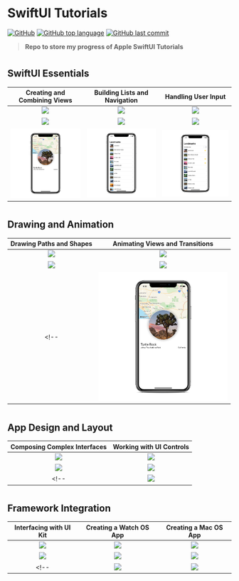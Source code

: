 # SwiftUI Tutorials
[![GitHub](https://img.shields.io/github/license/jacobmannix/swiftui-tutorials?color=blue)](LICENSE)
[![GitHub top language](https://img.shields.io/github/languages/top/jacobmannix/swiftui-tutorials)](https://github.com/JacobMannix/swiftui-tutorials)
[![GitHub last commit](https://img.shields.io/github/last-commit/jacobmannix/swiftui-tutorials)](https://github.com/JacobMannix/swiftui-tutorials/commits/master)

> <b> Repo to store my progress of Apple SwiftUI Tutorials </b>

#
## SwiftUI Essentials
| Creating and Combining Views | Building Lists and Navigation | Handling User Input |
| :---------------: | :---------------: | :---------------: |
| [![](https://img.shields.io/badge/Link-Apple_Developer-informational?style=flat&color=7D7D7D)][aa1] | [![](https://img.shields.io/badge/Link-Apple_Developer-informational?style=flat&color=7D7D7D)][aa2] | [![](https://img.shields.io/badge/Link-Apple_Developer-informational?style=flat&color=7D7D7D)][aa3] |
| [![](https://img.shields.io/badge/Progress-Completed-informational?style=flat&color=706240)][a1] | [![](https://img.shields.io/badge/Progress-Completed-informational?style=flat&color=706240)][a2] | [![](https://img.shields.io/badge/Progress-Completed-informational?style=flat&color=706240)][a3] |
| <img src="Images/a1.png" width="290"> | <img src="Images/a2.png" width="290"> | <img src="Images/a3.png" width="290"> |


#
## Drawing and Animation
| Drawing Paths and Shapes | Animating Views and Transitions |
| :---------------: | :---------------: |
| [![](https://img.shields.io/badge/Link-Apple_Developer-informational?style=flat&color=7D7D7D)][bb1] | [![](https://img.shields.io/badge/Link-Apple_Developer-informational?style=flat&color=7D7D7D)][bb2] |
| [![](https://img.shields.io/badge/Progress-In_Progress-informational?style=flat&color=706240)][b1] | [![](https://img.shields.io/badge/Progress-Not_Started-informational?style=flat&color=706240)][b2] |
<!-- | <img src="Images/a1.png" width="290"> | <img src="Images/a2.png" width="290"> | -->


#
## App Design and Layout
| Composing Complex Interfaces | Working with UI Controls |
| :---------------: | :---------------: |
| [![](https://img.shields.io/badge/Link-Apple_Developer-informational?style=flat&color=7D7D7D)][cc1] | [![](https://img.shields.io/badge/Link-Apple_Developer-informational?style=flat&color=7D7D7D)][cc2] |
| [![](https://img.shields.io/badge/Progress-Not_Started-informational?style=flat&color=706240)][c1] | [![](https://img.shields.io/badge/Progress-Not_Started-informational?style=flat&color=706240)][c2] |
<!-- | <img src="Images/c1.png" width="290"> | <img src="Images/c2.png" width="290"> | -->


#
## Framework Integration
| Interfacing with UI Kit | Creating a Watch OS App | Creating a Mac OS App |
| :---------------: | :---------------: | :---------------: |
| [![](https://img.shields.io/badge/Link-Apple_Developer-informational?style=flat&color=7D7D7D)][dd1] | [![](https://img.shields.io/badge/Link-Apple_Developer-informational?style=flat&color=7D7D7D)][dd2] | [![](https://img.shields.io/badge/Link-Apple_Developer-informational?style=flat&color=7D7D7D)][dd3] |
| [![](https://img.shields.io/badge/Progress-Not_Started-informational?style=flat&color=706240)][d1] | [![](https://img.shields.io/badge/Progress-Not_Started-informational?style=flat&color=706240)][d2] | [![](https://img.shields.io/badge/Progress-Not_Started-informational?style=flat&color=706240)][d3] |
<!-- | <img src="Images/d1.png" width="290"> | <img src="Images/d2.png" width="290"> | <img src="Images/d3.png" width="290"> | -->



<!-- Links -->
<!-- Repo Links -->
[a1]:(https://github.com/JacobMannix/swiftui-tutorials/tree/main/A1%20CreatingAndCombiningViews)
[a2]:(https://github.com/JacobMannix/swiftui-tutorials/tree/main/A2%20BuildingListsAndNavigation)
[a3]:(https://github.com/JacobMannix/swiftui-tutorials/tree/main/A3%20HandlingUserInput)
[b1]:(https://github.com/JacobMannix/swiftui-tutorials/tree/main/B1%20DrawingPathsAndShapes)
[b2]:(https://github.com/JacobMannix/swiftui-tutorials/tree/main/B2%20AnimatingViewsAndTransitions)
[c1]:(https://github.com/JacobMannix/swiftui-tutorials/tree/main/C1%20ComposingComplexInterfaces)
[c2]:(https://github.com/JacobMannix/swiftui-tutorials/tree/main/C2%20WorkingWithUIControls)
[d1]:(https://github.com/JacobMannix/swiftui-tutorials/tree/main/D1%20InterfacingWithUIKit)
[d2]:(https://github.com/JacobMannix/swiftui-tutorials/tree/main/D2%20CreatingAwatchOSApp)
[d3]:(https://github.com/JacobMannix/swiftui-tutorials/tree/main/D3%20CreatingAmacOSApp)

<!-- Apple Developer -->
[aa1]:(https://developer.apple.com/tutorials/swiftui/creating-and-combining-views)
[aa2]:(https://developer.apple.com/tutorials/swiftui/building-lists-and-navigation)
[aa3]:(https://developer.apple.com/tutorials/swiftui/handling-user-input)
[bb1]:(https://developer.apple.com/tutorials/swiftui/drawing-paths-and-shapes)
[bb2]:(https://developer.apple.com/tutorials/swiftui/animating-views-and-transitions)
[cc1]:(https://developer.apple.com/tutorials/swiftui/composing-complex-interfaces)
[cc2]:(https://developer.apple.com/tutorials/swiftui/working-with-ui-controls)
[dd1]:(https://developer.apple.com/tutorials/swiftui/interfacing-with-uikit)
[dd2]:(https://developer.apple.com/tutorials/swiftui/creating-a-watchos-app)
[dd3]:(https://developer.apple.com/tutorials/swiftui/creating-a-macos-app)

<!--
#
### HEADING
```python
code

```
-->
